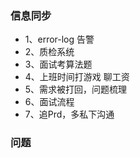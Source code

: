 ### 信息同步

* 1、error-log 告警
* 2、质检系统
* 3、面试考算法题
* 4、上班时间打游戏 聊工资
* 5、需求被打回，问题梳理
* 6、面试流程
* 7、追Prd，多私下沟通




### 问题